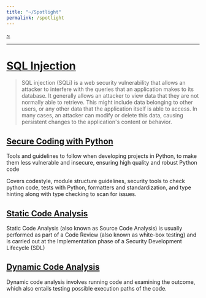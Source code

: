```yaml
---
title: "~/Spotlight"
permalink: /spotlight
---
```


**[~](README.md)**

---

# [SQL Injection](src/security/AppSec/OWASP10/injection.md)

> SQL injection (SQLi) is a web security vulnerability that allows an attacker to interfere with the queries that an application makes to its database. It generally allows an attacker to view data that they are not normally able to retrieve. This might include data belonging to other users, or any other data that the application itself is able to access. In many cases, an attacker can modify or delete this data, causing persistent changes to the application's content or behavior.

## [Secure Coding with Python](src/security/AppSec/secure_coding_python.md)

Tools and guidelines to follow when developing projects in Python, to make them less vulnerable and insecure, ensuring high quality and robust Python code

Covers codestyle, module structure guidelines, security tools to check python code, tests with Python, formatters and standardization, and type hinting along with type checking to scan for issues.

## [Static Code Analysis](src/security/AppSec/static_analysis.md)

Static Code Analysis (also known as Source Code Analysis) is usually performed as part of a Code Review (also known as white-box testing) and is carried out at the Implementation phase of a Security Development Lifecycle (SDL)

## [Dynamic Code Analysis](src/security/AppSec/dynamic_analysis.md)

Dynamic code analysis involves running code and examining the outcome, which also entails testing possible execution paths of the code.
